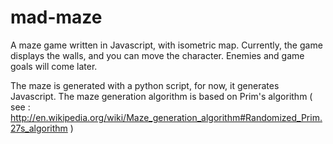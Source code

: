 mad-maze
========

A maze game written in Javascript, with isometric map.
Currently, the game displays the walls, and you can move the character. Enemies and game goals will come later.

The maze is generated with a python script, for now, it generates Javascript.
The maze generation algorithm is based on Prim's algorithm ( see : http://en.wikipedia.org/wiki/Maze_generation_algorithm#Randomized_Prim.27s_algorithm )

